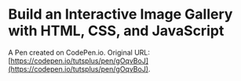 # Build an Interactive Image Gallery with HTML, CSS, and JavaScript

A Pen created on CodePen.io. Original URL: [https://codepen.io/tutsplus/pen/gOqvBoJ](https://codepen.io/tutsplus/pen/gOqvBoJ).

